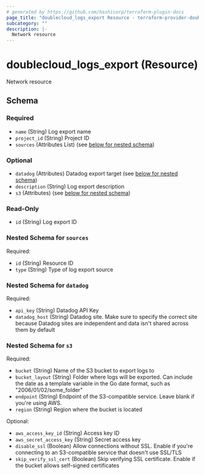 ```yaml
---
# generated by https://github.com/hashicorp/terraform-plugin-docs
page_title: "doublecloud_logs_export Resource - terraform-provider-doublecloud"
subcategory: ""
description: |-
  Network resource
---
```


# doublecloud_logs_export (Resource)

Network resource



<!-- schema generated by tfplugindocs -->
## Schema

### Required

- `name` (String) Log export name
- `project_id` (String) Project ID
- `sources` (Attributes List) (see [below for nested schema](#nestedatt--sources))

### Optional

- `datadog` (Attributes) Datadog export target (see [below for nested schema](#nestedatt--datadog))
- `description` (String) Log export description
- `s3` (Attributes) (see [below for nested schema](#nestedatt--s3))

### Read-Only

- `id` (String) Log export ID

<a id="nestedatt--sources"></a>
### Nested Schema for `sources`

Required:

- `id` (String) Resource ID
- `type` (String) Type of log export source


<a id="nestedatt--datadog"></a>
### Nested Schema for `datadog`

Required:

- `api_key` (String) Datadog API Key
- `datadog_host` (String) Datadog site. Make sure to specify the correct site because Datadog sites are independent and data isn't shared across them by default


<a id="nestedatt--s3"></a>
### Nested Schema for `s3`

Required:

- `bucket` (String) Name of the S3 bucket to export logs to
- `bucket_layout` (String) Folder where logs will be exported. Can include the date as a template variable in the Go date format, such as "2006/01/02/some_folder"
- `endpoint` (String) Endpoint of the S3-compatible service. Leave blank if you're using AWS.
- `region` (String) Region where the bucket is located

Optional:

- `aws_access_key_id` (String) Access key ID
- `aws_secret_access_key` (String) Secret access key
- `disable_ssl` (Boolean) Allow connections without SSL. Enable if you're connecting to an S3-compatible service that doesn't use SSL/TLS
- `skip_verify_ssl_cert` (Boolean) Skip verifying SSL certificate. Enable if the bucket allows self-signed certificates


